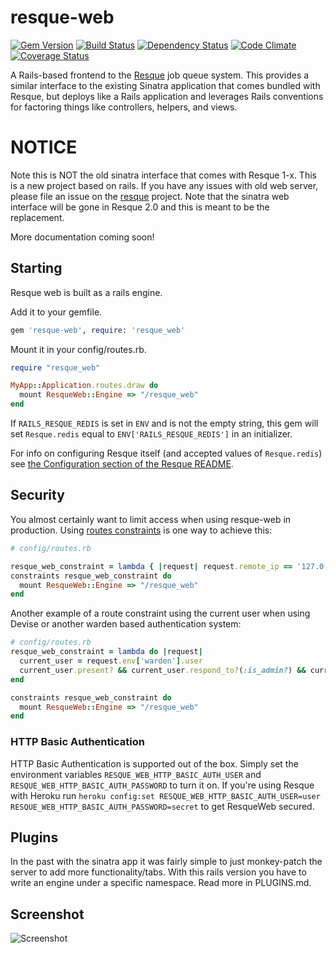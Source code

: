 resque-web
==========
[![Gem Version](http://img.shields.io/gem/v/resque-web.svg)](https://rubygems.org/gems/resque-web)
[![Build Status](https://img.shields.io/travis/resque/resque-web.svg)](https://travis-ci.org/resque/resque-web)
[![Dependency Status](https://img.shields.io/gemnasium/resque/resque-web.svg)](https://gemnasium.com/resque/resque-web)
[![Code Climate](https://img.shields.io/codeclimate/github/resque/resque-web.svg)](https://codeclimate.com/github/resque/resque-web)
[![Coverage Status](https://img.shields.io/coveralls/resque/resque-web/master.svg)](https://coveralls.io/r/resque/resque-web)

A Rails-based frontend to the [Resque](https://github.com/resque/resque) job
queue system. This provides a similar interface to the existing Sinatra
application that comes bundled with Resque, but deploys like a Rails application
and leverages Rails conventions for factoring things like controllers, helpers,
and views.

# NOTICE
Note this is NOT the old sinatra interface that comes with Resque 1-x. This is
a new project based on rails. If you have any issues with old web server,
please file an issue on the [resque](https://github.com/resque/resque) project.
Note that the sinatra web interface will be gone in Resque 2.0 and this is
meant to be the replacement.

More documentation coming soon!

## Starting
Resque web is built as a rails engine.

Add it to your gemfile.

```Ruby
gem 'resque-web', require: 'resque_web'
```

Mount it in your config/routes.rb.

```Ruby
require "resque_web"

MyApp::Application.routes.draw do
  mount ResqueWeb::Engine => "/resque_web"
end
```

If `RAILS_RESQUE_REDIS` is set in `ENV` and is not the empty string, this gem will set `Resque.redis` equal to `ENV['RAILS_RESQUE_REDIS']` in an initializer.

For info on configuring Resque itself (and accepted values of `Resque.redis`) see [the Configuration section of the Resque README](https://github.com/resque/resque#configuration).


## Security

You almost certainly want to limit access when using resque-web in production. Using [routes constraints](http://guides.rubyonrails.org/routing.html#request-based-constraints) is one way to achieve this:

```ruby
# config/routes.rb

resque_web_constraint = lambda { |request| request.remote_ip == '127.0.0.1' }
constraints resque_web_constraint do
  mount ResqueWeb::Engine => "/resque_web"
end

```

Another example of a route constraint using the current user when using Devise or another warden based authentication system:

```ruby
# config/routes.rb
resque_web_constraint = lambda do |request|
  current_user = request.env['warden'].user
  current_user.present? && current_user.respond_to?(:is_admin?) && current_user.is_admin?
end

constraints resque_web_constraint do
  mount ResqueWeb::Engine => "/resque_web"
end

```

### HTTP Basic Authentication

HTTP Basic Authentication is supported out of the box. Simply set the environment variables `RESQUE_WEB_HTTP_BASIC_AUTH_USER` and `RESQUE_WEB_HTTP_BASIC_AUTH_PASSWORD` to turn it on. If you're using Resque with Heroku run `heroku config:set RESQUE_WEB_HTTP_BASIC_AUTH_USER=user RESQUE_WEB_HTTP_BASIC_AUTH_PASSWORD=secret` to get ResqueWeb secured.

## Plugins

In the past with the sinatra app it was fairly simple to just monkey-patch the
server to add more functionality/tabs. With this rails version you have to write
an engine under a specific namespace. Read more in PLUGINS.md.

## Screenshot

![Screenshot](http://i.imgur.com/LkNgl.png)
